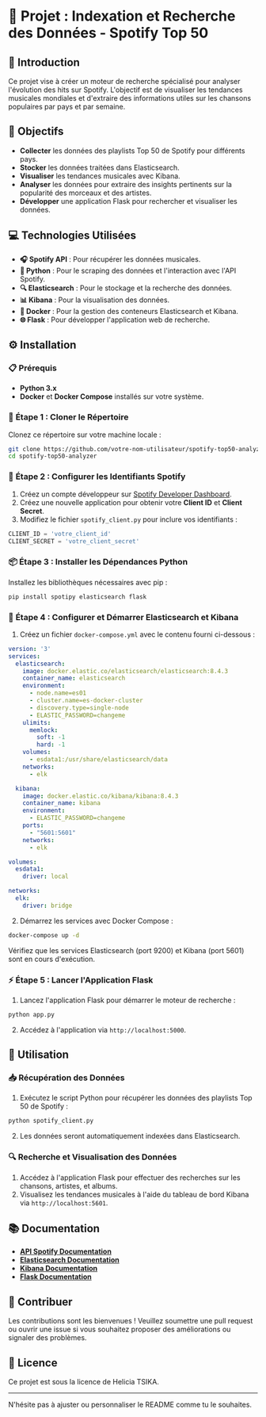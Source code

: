 # 🎵 **Projet : Indexation et Recherche des Données - Spotify Top 50**

## 🎯 **Introduction**

Ce projet vise à créer un moteur de recherche spécialisé pour analyser l'évolution des hits sur Spotify. L'objectif est de visualiser les tendances musicales mondiales et d'extraire des informations utiles sur les chansons populaires par pays et par semaine.

## 📝 **Objectifs**

- **Collecter** les données des playlists Top 50 de Spotify pour différents pays.
- **Stocker** les données traitées dans Elasticsearch.
- **Visualiser** les tendances musicales avec Kibana.
- **Analyser** les données pour extraire des insights pertinents sur la popularité des morceaux et des artistes.
- **Développer** une application Flask pour rechercher et visualiser les données.

## 💻 **Technologies Utilisées**

- **🎧 Spotify API** : Pour récupérer les données musicales.
- **🐍 Python** : Pour le scraping des données et l'interaction avec l'API Spotify.
- **🔍 Elasticsearch** : Pour le stockage et la recherche des données.
- **📊 Kibana** : Pour la visualisation des données.
- **🐳 Docker** : Pour la gestion des conteneurs Elasticsearch et Kibana.
- **🌐 Flask** : Pour développer l'application web de recherche.

## ⚙️ **Installation**

### 📋 **Prérequis**

- **Python 3.x**
- **Docker** et **Docker Compose** installés sur votre système.

### 🚀 **Étape 1 : Cloner le Répertoire**

Clonez ce répertoire sur votre machine locale :

```bash
git clone https://github.com/votre-nom-utilisateur/spotify-top50-analyzer.git
cd spotify-top50-analyzer
```

### 🔑 **Étape 2 : Configurer les Identifiants Spotify**

1. Créez un compte développeur sur [Spotify Developer Dashboard](https://developer.spotify.com/dashboard/).
2. Créez une nouvelle application pour obtenir votre **Client ID** et **Client Secret**.
3. Modifiez le fichier `spotify_client.py` pour inclure vos identifiants :

```python
CLIENT_ID = 'votre_client_id'
CLIENT_SECRET = 'votre_client_secret'
```

### 📦 **Étape 3 : Installer les Dépendances Python**

Installez les bibliothèques nécessaires avec pip :

```bash
pip install spotipy elasticsearch flask
```

### 🐳 **Étape 4 : Configurer et Démarrer Elasticsearch et Kibana**

1. Créez un fichier `docker-compose.yml` avec le contenu fourni ci-dessous :

```yaml
version: '3'
services:
  elasticsearch:
    image: docker.elastic.co/elasticsearch/elasticsearch:8.4.3
    container_name: elasticsearch
    environment:
      - node.name=es01
      - cluster.name=es-docker-cluster
      - discovery.type=single-node
      - ELASTIC_PASSWORD=changeme
    ulimits:
      memlock:
        soft: -1
        hard: -1
    volumes:
      - esdata1:/usr/share/elasticsearch/data
    networks:
      - elk

  kibana:
    image: docker.elastic.co/kibana/kibana:8.4.3
    container_name: kibana
    environment:
      - ELASTIC_PASSWORD=changeme
    ports:
      - "5601:5601"
    networks:
      - elk

volumes:
  esdata1:
    driver: local

networks:
  elk:
    driver: bridge
```

2. Démarrez les services avec Docker Compose :

```bash
docker-compose up -d
```

Vérifiez que les services Elasticsearch (port 9200) et Kibana (port 5601) sont en cours d'exécution.

### ⚡ **Étape 5 : Lancer l'Application Flask**

1. Lancez l'application Flask pour démarrer le moteur de recherche :

```bash
python app.py
```

2. Accédez à l'application via `http://localhost:5000`.

## 🚀 **Utilisation**

### 📥 **Récupération des Données**

1. Exécutez le script Python pour récupérer les données des playlists Top 50 de Spotify :

```bash
python spotify_client.py
```

2. Les données seront automatiquement indexées dans Elasticsearch.

### 🔍 **Recherche et Visualisation des Données**

1. Accédez à l'application Flask pour effectuer des recherches sur les chansons, artistes, et albums.
2. Visualisez les tendances musicales à l'aide du tableau de bord Kibana via `http://localhost:5601`.

## 📚 **Documentation**

- **[API Spotify Documentation](https://developer.spotify.com/documentation/web-api/)**
- **[Elasticsearch Documentation](https://www.elastic.co/guide/en/elasticsearch/reference/index.html)**
- **[Kibana Documentation](https://www.elastic.co/guide/en/kibana/current/index.html)**
- **[Flask Documentation](https://flask.palletsprojects.com/en/2.0.x/)**

## 🤝 **Contribuer**

Les contributions sont les bienvenues ! Veuillez soumettre une pull request ou ouvrir une issue si vous souhaitez proposer des améliorations ou signaler des problèmes.

## 📝 **Licence**

Ce projet est sous la licence de Helicia TSIKA.

---

N'hésite pas à ajuster ou personnaliser le README comme tu le souhaites.
